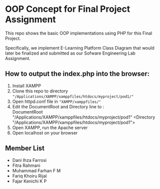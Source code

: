 # OOP Concept for Final Project Assignment

This repo shows the basic OOP implementations using PHP for this Final Project.

Specifically, we implement E-Learning Platform Class Diagram that would later be finalized and submitted as our Sofware Engineering Lab Assignment.

## How to output the index.php into the browser:
1. Install XAMPP
2. Clone this repo to directory `"/Applications/XAMPP/xamppfiles/htdocs/myproject/pod1/"`
3. Open httpd.conf file in `"XAMPP/xamppfiles/"`
4. Edit the DocumentRoot and Directory line to : <br>
   DocumentRoot "/Applications/XAMPP/xamppfiles/htdocs/myproject/pod1"
&lt;Directory "/Applications/XAMPP/xamppfiles/htdocs/myproject/pod1">
5. Open XAMPP, run the Apache server
6. Open localhost on your browser

## Member List
- Dani Ihza Farrosi
- Fitra Rahmani
- Muhammad Farhan F M 
- Fariq Khoiru Rijal
- Fajar Kenichi K P
